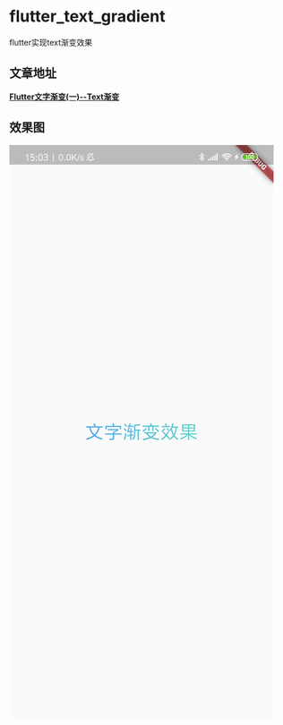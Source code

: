 # flutter_text_gradient

flutter实现text渐变效果

## 文章地址

**[Flutter文字渐变(一)--Text渐变](https://blog.xhhold.com/2019/08/03/Flutter%E6%96%87%E5%AD%97%E6%B8%90%E5%8F%98-%E4%B8%80-Text%E6%B8%90%E5%8F%98/)**

## 效果图

![screenshot01](screenshots/screenshot01.png)